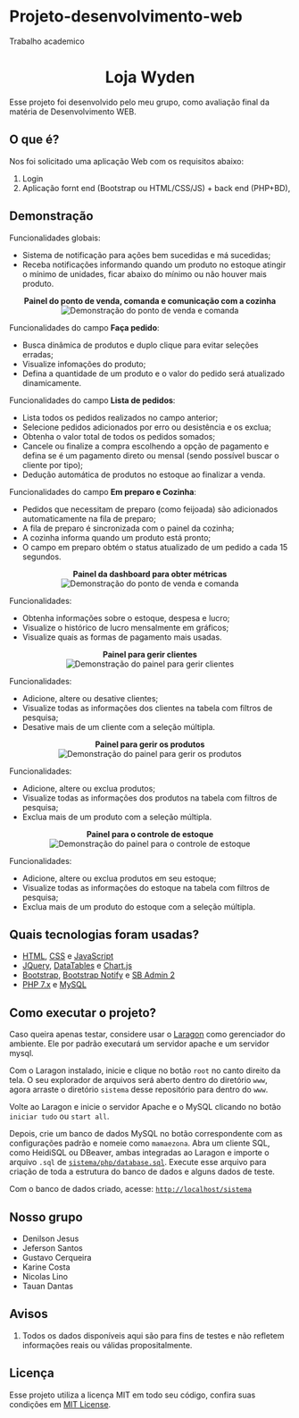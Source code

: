 # Projeto-desenvolvimento-web
Trabalho academico
<h1 align="center">Loja Wyden</h1>

Esse projeto foi desenvolvido pelo meu grupo, como avaliação final da matéria de Desenvolvimento WEB.

## O que é?

Nos foi solicitado uma aplicação Web com os requisitos abaixo:

1. Login
2. Aplicação fornt end (Bootstrap ou HTML/CSS/JS) + back end (PHP+BD),


## Demonstração

Funcionalidades globais:
- Sistema de notificação para ações bem sucedidas e má sucedidas;
- Receba notificações informando quando um produto no estoque atingir o mínimo de unidades, ficar abaixo do mínimo ou não houver mais produto.

<p align="center">
  <strong>Painel do ponto de venda, comanda e comunicação com a cozinha</strong> <br />
  <img src="./demo/venda.gif" alt="Demonstração do ponto de venda e comanda" />
</p>

Funcionalidades do campo **Faça pedido**:
- Busca dinâmica de produtos e duplo clique para evitar seleções erradas;
- Visualize infomações do produto;
- Defina a quantidade de um produto e o valor do pedido será atualizado dinamicamente.

Funcionalidades do campo **Lista de pedidos**:
- Lista todos os pedidos realizados no campo anterior;
- Selecione pedidos adicionados por erro ou desistência e os exclua;
- Obtenha o valor total de todos os pedidos somados;
- Cancele ou finalize a compra escolhendo a opção de pagamento e defina se é um pagamento direto ou mensal (sendo possível buscar o cliente por tipo);
- Dedução automática de produtos no estoque ao finalizar a venda.

Funcionalidades do campo **Em preparo e Cozinha**:
- Pedidos que necessitam de preparo (como feijoada) são adicionados automaticamente na fila de preparo;
- A fila de preparo é sincronizada com o painel da cozinha;
- A cozinha informa quando um produto está pronto;
- O campo em preparo obtém o status atualizado de um pedido a cada 15 segundos.

<p align="center">
  <strong>Painel da dashboard para obter métricas</strong> <br />
  <img src="./demo/dash.gif" alt="Demonstração do ponto de venda e comanda" />
</p>

Funcionalidades:
- Obtenha informações sobre o estoque, despesa e lucro;
- Visualize o histórico de lucro mensalmente em gráficos;
- Visualize quais as formas de pagamento mais usadas.

<p align="center">
  <strong>Painel para gerir clientes</strong> <br />
  <img src="./demo/cliente.gif" alt="Demonstração do painel para gerir clientes" />
</p>

Funcionalidades:
- Adicione, altere ou desative clientes;
- Visualize todas as informações dos clientes na tabela com filtros de pesquisa;
- Desative mais de um cliente com a seleção múltipla.

<p align="center">
  <strong>Painel para gerir os produtos</strong> <br />
  <img src="./demo/produto.gif" alt="Demonstração do painel para gerir os produtos" />
</p>

Funcionalidades:
- Adicione, altere ou exclua produtos;
- Visualize todas as informações dos produtos na tabela com filtros de pesquisa;
- Exclua mais de um produto com a seleção múltipla.

<p align="center">
  <strong>Painel para o controle de estoque</strong> <br />
  <img src="./demo/estoque.gif" alt="Demonstração do painel para o controle de estoque" />
</p>

Funcionalidades:
- Adicione, altere ou exclua produtos em seu estoque;
- Visualize todas as informações do estoque na tabela com filtros de pesquisa;
- Exclua mais de um produto do estoque com a seleção múltipla.


## Quais tecnologias foram usadas?

- [HTML](https://developer.mozilla.org/pt-BR/docs/Web/HTML), [CSS](https://developer.mozilla.org/pt-BR/docs/Web/CSS) e [JavaScript](https://developer.mozilla.org/pt-BR/docs/Web/JavaScript)
- [JQuery](https://jquery.com/), [DataTables](https://datatables.net/) e [Chart.js](https://www.chartjs.org/)
- [Bootstrap](https://getbootstrap.com/), [Bootstrap Notify](https://github.com/mouse0270/bootstrap-notify) e [SB Admin 2](https://github.com/StartBootstrap/startbootstrap-sb-admin-2)
- [PHP 7.x](https://www.php.net/) e [MySQL](https://www.mysql.com/)


## Como executar o projeto?

Caso queira apenas testar, considere usar o [Laragon](https://laragon.org/) como gerenciador do ambiente. Ele por padrão executará um servidor apache e um servidor mysql.

Com o Laragon instalado, inicie e clique no botão `root` no canto direito da tela. O seu explorador de arquivos será aberto dentro do diretório `www`, agora arraste o diretório `sistema` desse repositório para dentro do `www`.

Volte ao Laragon e inicie o servidor Apache e o MySQL clicando no botão `iniciar tudo` ou `start all`.

Depois, crie um banco de dados MySQL no botão correspondente com as configurações padrão e nomeie como `mamaezona`. Abra um cliente SQL, como HeidiSQL ou DBeaver, ambas integradas ao Laragon e importe o arquivo `.sql` de [`sistema/php/database.sql`](./sistema/php/database.sql). Execute esse arquivo para criação de toda a estrutura do banco de dados e alguns dados de teste.

Com o banco de dados criado, acesse: [`http://localhost/sistema`](http://localhost/sistema)


## Nosso grupo

- Denilson Jesus
- Jeferson Santos
- Gustavo Cerqueira
- Karine Costa
- Nicolas Lino
- Tauan Dantas


## Avisos

1. Todos os dados disponíveis aqui são para fins de testes e não refletem informações reais ou válidas propositalmente.


## Licença

Esse projeto utiliza a licença MIT em todo seu código, confira suas condições em [MIT License](./LICENSE).
